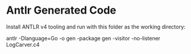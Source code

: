 # Antlr Generated Code

Install ANTLR v4 tooling and run with this folder as the working directory:

  antlr -Dlanguage=Go -o gen -package gen -visitor -no-listener LogCarver.c4
